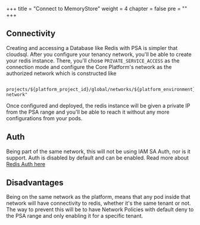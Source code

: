 +++
title = "Connect to MemoryStore"
weight = 4
chapter = false
pre = ""
+++

## Connectivity

Creating and accessing a Database like Redis with PSA is simpler that cloudsql.
After you configure your tenancy network,
you'll be able to create your redis instance.
There, you'll chose `PRIVATE_SERVICE_ACCESS`
as the connection mode and configure the Core Platform's network as the authorized network
which is constructed like

```shell
  projects/${platform_project_id}/global/networks/${platform_environment}-network"
```

Once configured and deployed, the redis instance will be given a private IP from the PSA range and you'll be able to reach it without any more configurations from your pods.

## Auth

Being part of the same network, this will not be using IAM SA Auth, nor is it support. Auth is disabled by default and can be enabled. Read more about [Redis Auth here](https://cloud.google.com/memorystore/docs/redis/about-redis-auth)

## Disadvantages

Being on the same network as the platform, means that any pod inside that network will have connectivity to redis, whether it's the same tenant or not.
The way to prevent this will be to have Network Policies with default deny to the PSA range and only enabling it for a specific tenant.
